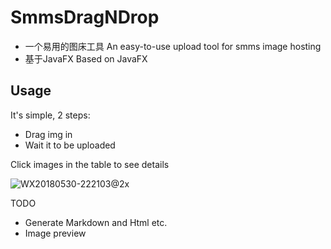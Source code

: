 # SmmsDragNDrop
* 一个易用的图床工具 An easy-to-use upload tool for smms image hosting
* 基于JavaFX Based on JavaFX

## Usage

It's simple, 2 steps:

* Drag img in
* Wait it to be uploaded

Click images in the table to see details 

![WX20180530-222103@2x](/Users/dingruiyang/Projects/SmmsTool/img/WX20180530-222103@2x.png)

TODO

* Generate Markdown and Html etc.
* Image preview


